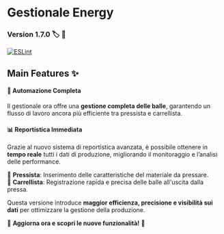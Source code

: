 # Gestionale Energy
### Version 1.7.0 :label: 📢

[![ESLint](https://github.com/AndrewStorci7/GestionaleEnergy/actions/workflows/eslint.yml/badge.svg?branch=test%2Fworkflows)](https://github.com/AndrewStorci7/GestionaleEnergy/actions/workflows/eslint.yml)

## Main Features :sparkles:

#### 🔄 **Automazione Completa**  
Il gestionale ora offre una **gestione completa delle balle**, garantendo un flusso di lavoro ancora più efficiente tra pressista e carrellista.  

#### 📊 **Reportistica Immediata**  
Grazie al nuovo sistema di reportistica avanzata, è possibile ottenere in **tempo reale** tutti i dati di produzione, migliorando il monitoraggio e l’analisi delle performance.  

🔹 **Pressista**: Inserimento delle caratteristiche del materiale da pressare.  
🔹 **Carrellista**: Registrazione rapida e precisa delle balle all'uscita dalla pressa.  

Questa versione introduce **maggior efficienza, precisione e visibilità sui dati** per ottimizzare la gestione della produzione.  

📌 **Aggiorna ora e scopri le nuove funzionalità!** 🎉
